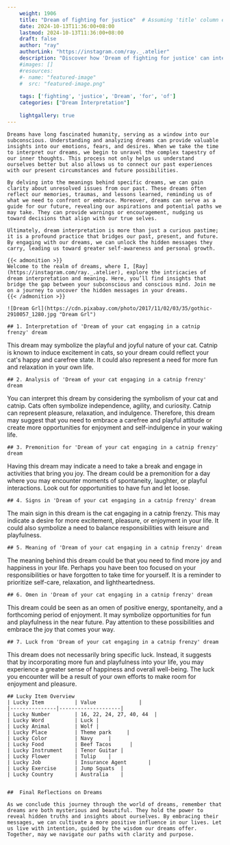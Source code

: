 ```yaml
---
    weight: 1906
    title: "Dream of fighting for justice"  # Assuming 'title' column exists
    date: 2024-10-13T11:36:00+08:00
    lastmod: 2024-10-13T11:36:00+08:00
    draft: false
    author: "ray"
    authorLink: "https://instagram.com/ray._.atelier"
    description: "Discover how 'Dream of fighting for justice' can interpret your future and uncover its significant meanings in your life."
    #images: []
    #resources:
    #- name: "featured-image"
    #  src: "featured-image.png"
    
    tags: ['fighting', 'justice', 'Dream', 'for', 'of']
    categories: ["Dream Interpretation"]
    
    lightgallery: true
---
```

    
    Dreams have long fascinated humanity, serving as a window into our subconscious. Understanding and analyzing dreams can provide valuable insights into our emotions, fears, and desires. When we take the time to interpret our dreams, we begin to unravel the complex tapestry of our inner thoughts. This process not only helps us understand ourselves better but also allows us to connect our past experiences with our present circumstances and future possibilities.
    
    By delving into the meanings behind specific dreams, we can gain clarity about unresolved issues from our past. These dreams often reflect our memories, traumas, and lessons learned, reminding us of what we need to confront or embrace. Moreover, dreams can serve as a guide for our future, revealing our aspirations and potential paths we may take. They can provide warnings or encouragement, nudging us toward decisions that align with our true selves.
    
    Ultimately, dream interpretation is more than just a curious pastime; it is a profound practice that bridges our past, present, and future. By engaging with our dreams, we can unlock the hidden messages they carry, leading us toward greater self-awareness and personal growth.
    
    {{< admonition >}}
    Welcome to the realm of dreams, where I, [Ray](https://instagram.com/ray._.atelier), explore the intricacies of dream interpretation and meaning. Here, you’ll find insights that bridge the gap between your subconscious and conscious mind. Join me on a journey to uncover the hidden messages in your dreams.
    {{< /admonition >}}
    
    ![Dream Grl](https://cdn.pixabay.com/photo/2017/11/02/03/35/gothic-2910057_1280.jpg "Dream Grl")
    
    ## 1. Interpretation of 'Dream of your cat engaging in a catnip frenzy' dream
    
This dream may symbolize the playful and joyful nature of your cat. Catnip is known to induce excitement in cats, so your dream could reflect your cat's happy and carefree state. It could also represent a need for more fun and relaxation in your own life.
    
    ## 2. Analysis of 'Dream of your cat engaging in a catnip frenzy' dream
    
You can interpret this dream by considering the symbolism of your cat and catnip. Cats often symbolize independence, agility, and curiosity. Catnip can represent pleasure, relaxation, and indulgence. Therefore, this dream may suggest that you need to embrace a carefree and playful attitude or create more opportunities for enjoyment and self-indulgence in your waking life.
    
    ## 3. Premonition for 'Dream of your cat engaging in a catnip frenzy' dream
    
Having this dream may indicate a need to take a break and engage in activities that bring you joy. The dream could be a premonition for a day where you may encounter moments of spontaneity, laughter, or playful interactions. Look out for opportunities to have fun and let loose.
    
    ## 4. Signs in 'Dream of your cat engaging in a catnip frenzy' dream
    
The main sign in this dream is the cat engaging in a catnip frenzy. This may indicate a desire for more excitement, pleasure, or enjoyment in your life. It could also symbolize a need to balance responsibilities with leisure and playfulness.
    
    ## 5. Meaning of 'Dream of your cat engaging in a catnip frenzy' dream
    
The meaning behind this dream could be that you need to find more joy and happiness in your life. Perhaps you have been too focused on your responsibilities or have forgotten to take time for yourself. It is a reminder to prioritize self-care, relaxation, and lightheartedness.
    
    ## 6. Omen in 'Dream of your cat engaging in a catnip frenzy' dream
    
This dream could be seen as an omen of positive energy, spontaneity, and a forthcoming period of enjoyment. It may symbolize opportunities for fun and playfulness in the near future. Pay attention to these possibilities and embrace the joy that comes your way.
    
    ## 7. Luck from 'Dream of your cat engaging in a catnip frenzy' dream
    
This dream does not necessarily bring specific luck. Instead, it suggests that by incorporating more fun and playfulness into your life, you may experience a greater sense of happiness and overall well-being. The luck you encounter will be a result of your own efforts to make room for enjoyment and pleasure.
    
    ## Lucky Item Overview
    | Lucky Item          | Value              |
    |---------------|--------------------|
    | Lucky Number        | 16, 22, 24, 27, 40, 44  |
    | Lucky Word          | Luck |
    | Lucky Animal        | Wolf |
    | Lucky Place         | Theme park     |
    | Lucky Color         | Navy     |
    | Lucky Food          | Beef Tacos      |
    | Lucky Instrument    | Tenor Guitar |
    | Lucky Flower        | Tulip    |
    | Lucky Job           | Insurance Agent       |
    | Lucky Exercise      | Jump Squats  |
    | Lucky Country       | Australia    |
    
    
    ##  Final Reflections on Dreams
    
    As we conclude this journey through the world of dreams, remember that dreams are both mysterious and beautiful. They hold the power to reveal hidden truths and insights about ourselves. By embracing their messages, we can cultivate a more positive influence in our lives. Let us live with intention, guided by the wisdom our dreams offer. Together, may we navigate our paths with clarity and purpose.
    